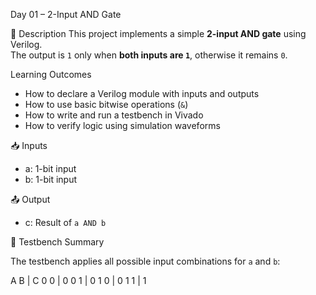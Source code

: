
 Day 01 – 2-Input AND Gate

 🔧 Description
This project implements a simple **2-input AND gate** using Verilog.  
The output is `1` only when **both inputs are `1`**, otherwise it remains `0`.

  Learning Outcomes
- How to declare a Verilog module with inputs and outputs
- How to use basic bitwise operations (`&`)
- How to write and run a testbench in Vivado
- How to verify logic using simulation waveforms

 📥 Inputs
- a: 1-bit input
- b: 1-bit input

 📤 Output
- c: Result of `a AND b`

 🧪 Testbench Summary

The testbench applies all possible input combinations for `a` and `b`:

A B | C
0 0 | 0
0 1 | 0
1 0 | 0
1 1 | 1
